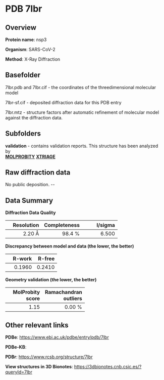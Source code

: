 # PDB 7lbr

## Overview

**Protein name**: nsp3

**Organism**: SARS-CoV-2

**Method**: X-Ray Diffraction



## Basefolder

7lbr.pdb and 7lbr.cif - the coordinates of the threedimensional molecular model

7lbr-sf.cif - deposited diffraction data for this PDB entry

7lbr.mtz - structure factors after automatic refinement of molecular model against the diffraction data.

## Subfolders





**validation** - contains validation reports. This structure has been analyzed by <br>  [**MOLPROBITY**](https://github.com/thorn-lab/coronavirus_structural_task_force/tree/master/pdb/nsp3/SARS-CoV-2/7lbr/validation/molprobity) [**XTRIAGE**](https://github.com/thorn-lab/coronavirus_structural_task_force/blob/master/pdb/nsp3/SARS-CoV-2/7lbr/validation/Xtriage_output.log)  



## Raw diffraction data

No public deposition. --<br> 

## Data Summary
**Diffraction Data Quality**

|   | Resolution | Completeness| I/sigma |
|---|-------------:|----------------:|--------------:|
|   |2.20 Å|98.4  %|<img width=50/>6.500|

**Discrepancy between model and data (the lower, the better)**

|   | **R-work**| **R-free**   
|---|-------------:|----------------:|           
||  0.1960|  0.2410|

**Geometry validation (the lower, the better)**

|   |**MolProbity<br>score**| **Ramachandran<br>outliers** 
|---|-------------:|----------------:|
||  1.15|  0.00 %|

 

 



## Other relevant links 
**PDBe**:  https://www.ebi.ac.uk/pdbe/entry/pdb/7lbr

**PDBe-KB**:  
 
**PDBr**: https://www.rcsb.org/structure/7lbr 

**View structures in 3D Bionotes**: https://3dbionotes.cnb.csic.es/?queryId=7lbr

